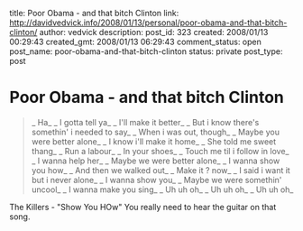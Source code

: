title: Poor Obama - and that bitch Clinton
link: http://davidvedvick.info/2008/01/13/personal/poor-obama-and-that-bitch-clinton/
author: vedvick
description: 
post_id: 323
created: 2008/01/13 00:29:43
created_gmt: 2008/01/13 06:29:43
comment_status: open
post_name: poor-obama-and-that-bitch-clinton
status: private
post_type: post

# Poor Obama - and that bitch Clinton

> _ Ha_ _ I gotta tell ya_ _ I'll make it better_ _ But i know there's somethin' i needed to say_ _ When i was out, though_ _ Maybe you were better alone_ _ I know i'll make it home_ _ She told me sweet thang_ _ Run a labour_ _ In your shoes_ _ Touch me til i follow in love_ _ I wanna help her_ _ Maybe we were better alone_ _ I wanna show you how_ _ And then we walked out_ _ Make it ? now_ _ I said i want it but i never alone_ _ I wanna show you_ _ Maybe we were somethin' uncool_ _ I wanna make you sing_ _ Uh uh oh_ _ Uh uh oh_ _ Uh uh oh_

The Killers - "Show You HOw" You really need to hear the guitar on that song.